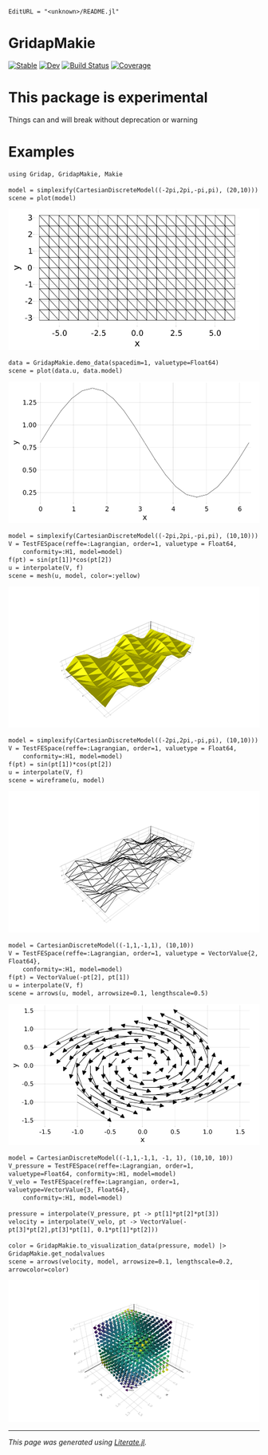 ```@meta
EditURL = "<unknown>/README.jl"
```

# GridapMakie

[![Stable](https://img.shields.io/badge/docs-stable-blue.svg)](https://gridap.github.io/GridapMakie.jl/stable)
[![Dev](https://img.shields.io/badge/docs-dev-blue.svg)](https://gridap.github.io/GridapMakie.jl/dev)
[![Build Status](https://travis-ci.com/gridap/GridapMakie.jl.svg?branch=master)](https://travis-ci.com/gridap/GridapMakie.jl)
[![Coverage](https://codecov.io/gh/gridap/GridapMakie.jl/branch/master/graph/badge.svg)](https://codecov.io/gh/gridap/GridapMakie.jl)

# This package is experimental

Things can and will break without deprecation or warning

# Examples

```@example README
using Gridap, GridapMakie, Makie

model = simplexify(CartesianDiscreteModel((-2pi,2pi,-pi,pi), (20,10)))
scene = plot(model)
```

![](_readme/images/2d.png)

```@example README
data = GridapMakie.demo_data(spacedim=1, valuetype=Float64)
scene = plot(data.u, data.model)
```

![](_readme/images/plot_1d_Scalar.png)

```@example README
model = simplexify(CartesianDiscreteModel((-2pi,2pi,-pi,pi), (10,10)))
V = TestFESpace(reffe=:Lagrangian, order=1, valuetype = Float64,
    conformity=:H1, model=model)
f(pt) = sin(pt[1])*cos(pt[2])
u = interpolate(V, f)
scene = mesh(u, model, color=:yellow)
```

![](_readme/images/mesh_2d_Scalar.png)

```@example README
model = simplexify(CartesianDiscreteModel((-2pi,2pi,-pi,pi), (10,10)))
V = TestFESpace(reffe=:Lagrangian, order=1, valuetype = Float64,
    conformity=:H1, model=model)
f(pt) = sin(pt[1])*cos(pt[2])
u = interpolate(V, f)
scene = wireframe(u, model)
```

![](_readme/images/wireframe_2d_Scalar.png)

```@example README
model = CartesianDiscreteModel((-1,1,-1,1), (10,10))
V = TestFESpace(reffe=:Lagrangian, order=1, valuetype = VectorValue{2, Float64},
    conformity=:H1, model=model)
f(pt) = VectorValue(-pt[2], pt[1])
u = interpolate(V, f)
scene = arrows(u, model, arrowsize=0.1, lengthscale=0.5)
```

![](_readme/images/arrows_2d_Vec2d.png)

```@example README
model = CartesianDiscreteModel((-1,1,-1,1, -1, 1), (10,10, 10))
V_pressure = TestFESpace(reffe=:Lagrangian, order=1, valuetype=Float64, conformity=:H1, model=model)
V_velo = TestFESpace(reffe=:Lagrangian, order=1, valuetype=VectorValue{3, Float64},
    conformity=:H1, model=model)

pressure = interpolate(V_pressure, pt -> pt[1]*pt[2]*pt[3])
velocity = interpolate(V_velo, pt -> VectorValue(-pt[3]*pt[2],pt[3]*pt[1], 0.1*pt[1]*pt[2]))

color = GridapMakie.to_visualization_data(pressure, model) |> GridapMakie.get_nodalvalues
scene = arrows(velocity, model, arrowsize=0.1, lengthscale=0.2, arrowcolor=color)
```

![](_readme/images/arrows_3d_Vec3d_Fancy.png)

---

*This page was generated using [Literate.jl](https://github.com/fredrikekre/Literate.jl).*

